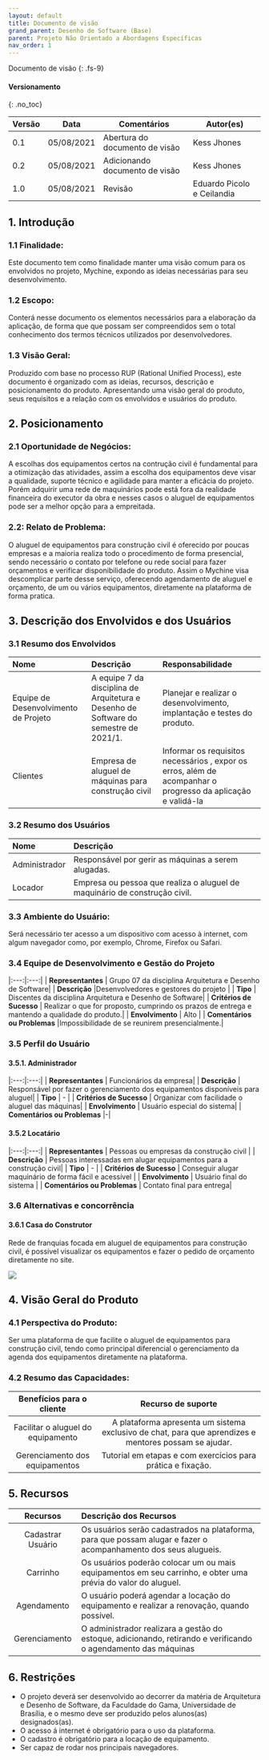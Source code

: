 ```yaml
---
layout: default
title: Documento de visão
grand_parent: Desenho de Software (Base)
parent: Projeto Não Orientado a Abordagens Específicas
nav_order: 1
---
```


Documento de visão
{: .fs-9}

#### Versionamento

{: .no_toc}

| Versão | Data       | Comentários                   | Autor(es)                                      |
| ------ | ---------- | ----------------------------- | ---------------------------------------------- |
| 0.1    | 05/08/2021 | Abertura do documento de visão | Kess Jhones |
| 0.2    | 05/08/2021 | Adicionando documento de visão | Kess Jhones |
| 1.0    | 05/08/2021 | Revisão | Eduardo Picolo e Ceilandia |

## 1. Introdução

### 1.1 Finalidade: 

Este documento tem como finalidade manter uma visão comum para os envolvidos no projeto, Mychine, expondo as ideias necessárias para seu desenvolvimento.

### 1.2 Escopo:

Conterá nesse documento os elementos necessários para a elaboração da aplicação, de forma que que possam ser compreendidos sem o total conhecimento dos termos técnicos utilizados por desenvolvedores.

### 1.3 Visão Geral:

Produzido com base no processo RUP (Rational Unified Process), este documento é organizado com as ideias, recursos, descrição e posicionamento do produto. Apresentando uma visão geral do produto, seus requisitos e a relação com os envolvidos e usuários do produto.

## 2. Posicionamento

### 2.1 Oportunidade de Negócios:
A escolhas dos equipamentos certos na contrução civil é fundamental para a otimização das atividades, assim a escolha dos equipamentos deve visar a qualidade, suporte técnico e agilidade para manter a eficácia do projeto. Porém adquirir uma rede de maquinários pode está fora da realidade financeira do executor da obra e nesses casos o aluguel de equipamentos pode ser a melhor opção para a empreitada. 


### 2.2: Relato de Problema:
O aluguel de equipamentos para construção civil é oferecido por poucas empresas e a maioria realiza todo o procedimento de forma presencial, sendo necessário o contato por telefone ou rede social para fazer orçamentos e verificar disponibilidade do produto. Assim o Mychine visa descomplicar parte desse serviço, oferecendo agendamento de aluguel e orçamento, de um ou vários equipamentos, diretamente na plataforma de forma pratica.



## 3. Descrição dos Envolvidos e dos Usuários

### 3.1 Resumo  dos Envolvidos

Nome | Descrição | Responsabilidade
|:---|:---|:---|
Equipe de Desenvolvimento de Projeto | A equipe 7 da disciplina de Arquitetura e Desenho de Software do semestre de 2021/1. | Planejar e realizar o desenvolvimento, implantação e testes do produto.
Clientes | Empresa de aluguel de máquinas para construção civil | Informar os requisitos necessários , expor os erros, além de acompanhar o progresso da aplicação e validá-la

### 3.2 Resumo dos Usuários

|Nome| Descrição|
|:---|:---|
|Administrador| Responsável por gerir as máquinas a serem alugadas. |
|Locador| Empresa ou pessoa que realiza o aluguel de maquinário de construção civil.|

### 3.3 Ambiente do Usuário:
Será necessário ter acesso a um dispositivo com acesso à internet, com algum navegador como, por exemplo, Chrome, Firefox ou Safari.

### 3.4 Equipe de Desenvolvimento e Gestão do Projeto

|:---:|:---:|
| **Representantes** | Grupo 07 da disciplina Arquitetura e Desenho de Software|
| **Descrição** |Desenvolvedores e gestores do projeto |
| **Tipo** | Discentes da disciplina Arquitetura e Desenho de Software|
| **Critérios de Sucesso** | Realizar o que for proposto, cumprindo os prazos de entrega e mantendo a qualidade do produto.|
| **Envolvimento** | Alto |
| **Comentários ou Problemas** |Impossibilidade de se reunirem presencialmente.|

### 3.5 Perfil do Usuário

#### 3.5.1. Administrador

|:---:|:---:|
| **Representantes** | Funcionários da empresa|
| **Descrição** | Responsável por fazer o gerenciamento dos equipamentos disponíveis para aluguel|
| **Tipo** | - |
| **Critérios de Sucesso** | Organizar com facilidade o aluguel das máquinas|
| **Envolvimento** | Usuário especial do sistema|
| **Comentários ou Problemas** |-|

#### 3.5.2 Locatário

|:---:|:---:|
| **Representantes** | Pessoas ou empresas da construção civil |
| **Descrição** | Pessoas interessadas em alugar equipamentos para a construção civil|
| **Tipo** | - |
| **Critérios de Sucesso** | Conseguir alugar maquinário de forma fácil e acessível |
| **Envolvimento** | Usuário final do sistema |
| **Comentários ou Problemas** | Contato final para entrega|

### 3.6 Alternativas e concorrência

#### 3.6.1 Casa do Construtor

Rede de franquias focada em aluguel de equipamentos para construção civil, é possível visualizar os equipamentos e fazer o pedido de orçamento diretamente no site.

<a href="{{ site.baseurl }}/assets/images/casa-do-construtor.png" data-toggle="lightbox">
  <img src="{{ site.baseurl }}/assets/images/casa-do-construtor.png" class="img-fluid" />
</a>

## 4. Visão Geral do Produto

### 4.1 Perspectiva do Produto:
Ser uma plataforma de que facilite o aluguel de equipamentos para construção civil, tendo como principal diferencial o gerenciamento da agenda dos equipamentos diretamente na plataforma.

### 4.2 Resumo das Capacidades:

Benefícios para o cliente   | Recurso de suporte
:---: | :---:
Facilitar o aluguel do equipamento | A plataforma apresenta um  sistema exclusivo de chat, para que aprendizes e mentores possam se ajudar.
Gerenciamento dos equipamentos | Tutorial em etapas e com exercícios para prática e fixação.

## 5. Recursos

**Recursos** | **Descrição dos Recursos**
:---: | :---|
Cadastrar Usuário | Os usuários serão cadastrados na plataforma, para que possam alugar e fazer o acompanhamento dos seus alugueis.|
Carrinho | Os usuários poderão colocar um ou mais equipamentos em seu carrinho, e obter uma prévia do valor do aluguel.|
Agendamento | O usuário poderá agendar a locação do equipamento e realizar a renovação, quando possível.|
Gerenciamento | O administrador realizara a gestão do estoque, adicionando, retirando e verificando o agendamento das máquinas|


## 6. Restrições
- O projeto deverá ser desenvolvido ao decorrer da matéria de Arquitetura e Desenho de Software, da Faculdade do Gama, Universidade de Brasília, e o mesmo deve ser produzido pelos alunos(as) designados(as).
- O acesso á internet é obrigatório para o uso da plataforma.
- O cadastro é obrigatório para a locação de equipamento.
- Ser capaz de rodar nos principais navegadores.
